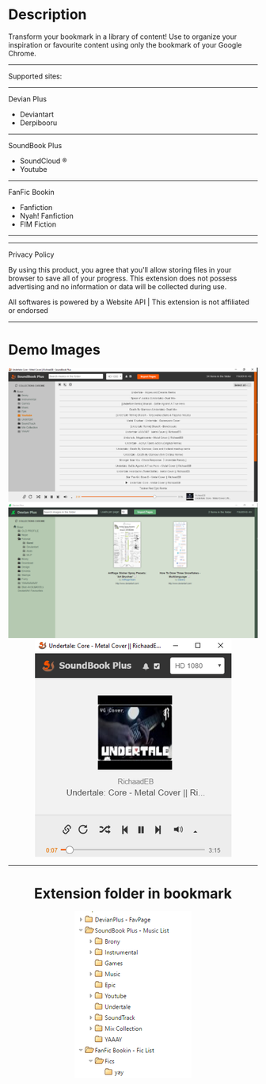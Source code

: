 <h1>Description</h1>

Transform your bookmark in a library of content!
Use to organize your inspiration or favourite content using only the bookmark of your Google Chrome.

<hr/>

Supported sites:

<hr/>
Devian Plus

- Deviantart
- Derpibooru
<hr/>
SoundBook Plus

- SoundCloud ®
- Youtube
<hr/>
FanFic Bookin

- Fanfiction
- Nyah! Fanfiction
- FIM Fiction
<hr/>

<hr/>

Privacy Policy

By using this product, you agree that you'll allow storing files in your browser to save all of your progress. 
This extension does not possess advertising and no information or data will be collected during use. 


All softwares is powered by a Website API | This extension is not affiliated or endorsed

<hr/>

<h1>Demo Images</h1>

<center>
<img src="https://github.com/JackieApkon/Super-FavBook-Plus/blob/master/PRINTS/21v33v13v1.PNG?raw=true" alt="yay"/>

<img src="https://github.com/JackieApkon/Super-FavBook-Plus/blob/master/PRINTS/v322442v2.PNG?raw=true" alt="yay"/>

<img src="https://github.com/JackieApkon/Super-FavBook-Plus/blob/master/PRINTS/v3v2v2v342v3.PNG?raw=true" alt="yay"/>

<hr/>

<h1>Extension folder in bookmark</h1>
<img src="https://github.com/JackieApkon/Super-FavBook-Plus/blob/master/PRINTS/v42342v.PNG?raw=true" alt="yay"/>
</center>
